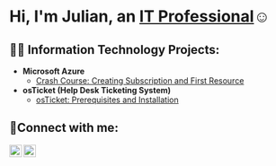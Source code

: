 <h1>Hi, I'm Julian, an <a href="https://linkedin.com/in/juliansantiago81">IT Professional</a>☺</h1>

<h2>👨‍💻 Information Technology Projects:</h2>

- <b>Microsoft Azure</b>
  - [Crash Course: Creating Subscription and First Resource](https://github.com/juliansantiago81/azure-subscription)
- <b>osTicket (Help Desk Ticketing System)</b>
  - [osTicket: Prerequisites and Installation](https://github.com/juliansantiago81/osticket-prereqs)

<h2>🤳Connect with me:</h2>

[<img align="left" alt="julian | LinkedIn" width="22px" src="https://cdn.jsdelivr.net/npm/simple-icons@v3/icons/linkedin.svg" />][linkedin]
[<img align="left" alt="julian | Instagram" width="22px" src="https://cdn.jsdelivr.net/npm/simple-icons@v3/icons/instagram.svg" />][instagram]

[instagram]: https://www.instagram.com/bad_juju_81
[linkedin]: https://linkedin.com/in/julian-santiago-3b581697

